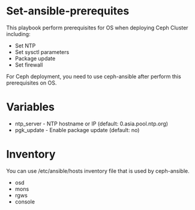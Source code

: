 Set-ansible-prerequites
=======================

This playbook perform prerequisites for OS when deploying Ceph Cluster including:
- Set NTP 
- Set sysctl parameters
- Package update
- Set firewall

For Ceph deployment, you need to use ceph-ansible after perform this prerequisites on OS. 

Variables
=========

- ntp_server - NTP hostname or IP (default: 0.asia.pool.ntp.org)
- pgk_update - Enable package update (default: no)

Inventory
=========
You can use /etc/ansible/hosts inventory file that is used by ceph-ansible.
- osd
- mons
- rgws
- console

